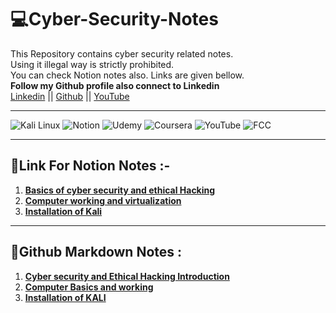 # 💻Cyber-Security-Notes
This Repository contains cyber security related notes.<br>
Using it illegal way is strictly prohibited.<br>
You can check Notion notes also. Links are given bellow.<br>
**Follow my Github profile also connect to Linkedin**<br>
[Linkedin](https://www.linkedin.com/in/ishan-jogalekar-1708421a5/) ||
[Github](https://github.com/ishanjogalekar) ||
[YouTube](https://www.youtube.com/channel/UC6uT6PovPeWQef2ZxdR6SCA)

---
<p><img alt="Kali Linux" src="https://img.shields.io/badge/Kali-268BEE?style=for-the-badge&logo=kalilinux&logoColor=white" />
  <img alt="Notion" src="https://img.shields.io/badge/Notion-%23000000.svg?style=for-the-badge&logo=notion&logoColor=white" />
  <img alt ="Udemy" src = "https://img.shields.io/badge/Udemy-EC5252?style=for-the-badge&logo=Udemy&logoColor=white" />
  <img alt ="Coursera" src = "https://img.shields.io/badge/Coursera-0056D2?style=for-the-badge&logo=Coursera&logoColor=white" />
  <img alt ="YouTube" src = "https://img.shields.io/badge/YouTube-FF0000?style=for-the-badge&logo=youtube&logoColor=white" />
  <img alt ="FCC" src = "https://img.shields.io/badge/free%20code%20camp-27273D?style=for-the-badge&logo=freecodecamp&logoColor=white" /> 
</p>

---
## 📔Link For Notion Notes :-
1. [**Basics of cyber security and ethical Hacking**](https://www.notion.so/Basics-Of-Hacking-e9a60626f0cd4b44a2f98ffa7eb4899c)
2. [**Computer working and virtualization**](https://www.notion.so/Basic-Idea-About-Computer-Working-859f21acab4e4c4aa77df44588a68561)
3. [**Installation of Kali**](https://ishanjogalekar.notion.site/Installation-Of-Kali-Linux-2885d76fff09441dbadaa88681079dde) 

---
## 💢Github Markdown Notes :
1. [**Cyber security and Ethical Hacking Introduction**](https://github.com/ishanjogalekar/Cyber-Security-Notes/blob/main/Basic%20Of%20Hacking.md)
2. [**Computer Basics and working**](https://github.com/ishanjogalekar/Cyber-Security-Notes/blob/main/Basic%20Idea%20About%20Computer%20Working.md)
3. [**Installation of KALI**](https://github.com/ishanjogalekar/Cyber-Security-Notes/blob/main/Installation%20of%20Kali.md)

